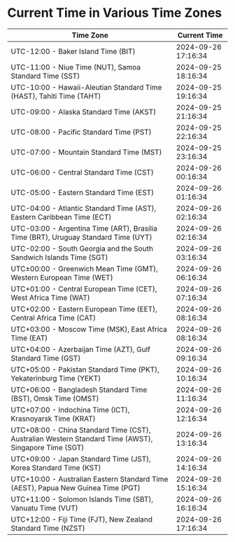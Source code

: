 # Current Time in Various Time Zones

| Time Zone | Current Time |
|-----------|--------------|
| UTC-12:00 - Baker Island Time (BIT) | 2024-09-26 17:16:34 |
| UTC-11:00 - Niue Time (NUT), Samoa Standard Time (SST) | 2024-09-25 18:16:34 |
| UTC-10:00 - Hawaii-Aleutian Standard Time (HAST), Tahiti Time (TAHT) | 2024-09-25 19:16:34 |
| UTC-09:00 - Alaska Standard Time (AKST) | 2024-09-25 21:16:34 |
| UTC-08:00 - Pacific Standard Time (PST) | 2024-09-25 22:16:34 |
| UTC-07:00 - Mountain Standard Time (MST) | 2024-09-25 23:16:34 |
| UTC-06:00 - Central Standard Time (CST) | 2024-09-26 00:16:34 |
| UTC-05:00 - Eastern Standard Time (EST) | 2024-09-26 01:16:34 |
| UTC-04:00 - Atlantic Standard Time (AST), Eastern Caribbean Time (ECT) | 2024-09-26 02:16:34 |
| UTC-03:00 - Argentina Time (ART), Brasília Time (BRT), Uruguay Standard Time (UYT) | 2024-09-26 02:16:34 |
| UTC-02:00 - South Georgia and the South Sandwich Islands Time (SGT) | 2024-09-26 03:16:34 |
| UTC±00:00 - Greenwich Mean Time (GMT), Western European Time (WET) | 2024-09-26 06:16:34 |
| UTC+01:00 - Central European Time (CET), West Africa Time (WAT) | 2024-09-26 07:16:34 |
| UTC+02:00 - Eastern European Time (EET), Central Africa Time (CAT) | 2024-09-26 08:16:34 |
| UTC+03:00 - Moscow Time (MSK), East Africa Time (EAT) | 2024-09-26 08:16:34 |
| UTC+04:00 - Azerbaijan Time (AZT), Gulf Standard Time (GST) | 2024-09-26 09:16:34 |
| UTC+05:00 - Pakistan Standard Time (PKT), Yekaterinburg Time (YEKT) | 2024-09-26 10:16:34 |
| UTC+06:00 - Bangladesh Standard Time (BST), Omsk Time (OMST) | 2024-09-26 11:16:34 |
| UTC+07:00 - Indochina Time (ICT), Krasnoyarsk Time (KRAT) | 2024-09-26 12:16:34 |
| UTC+08:00 - China Standard Time (CST), Australian Western Standard Time (AWST), Singapore Time (SGT) | 2024-09-26 13:16:34 |
| UTC+09:00 - Japan Standard Time (JST), Korea Standard Time (KST) | 2024-09-26 14:16:34 |
| UTC+10:00 - Australian Eastern Standard Time (AEST), Papua New Guinea Time (PGT) | 2024-09-26 15:16:34 |
| UTC+11:00 - Solomon Islands Time (SBT), Vanuatu Time (VUT) | 2024-09-26 16:16:34 |
| UTC+12:00 - Fiji Time (FJT), New Zealand Standard Time (NZST) | 2024-09-26 17:16:34 |
